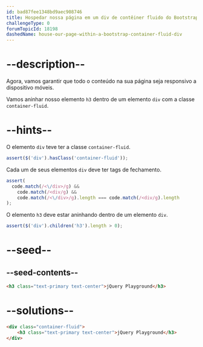 ```yaml
---
id: bad87fee1348bd9aec908746
title: Hospedar nossa página em um div de contêiner fluido do Bootstrap
challengeType: 0
forumTopicId: 18198
dashedName: house-our-page-within-a-bootstrap-container-fluid-div
---
```


# --description--

Agora, vamos garantir que todo o conteúdo na sua página seja responsivo a dispositivo móveis.

Vamos aninhar nosso elemento `h3` dentro de um elemento `div` com a classe `container-fluid`.

# --hints--

O elemento `div` teve ter a classe `container-fluid`.

```js
assert($('div').hasClass('container-fluid'));
```

Cada um de seus elementos `div` deve ter tags de fechamento.

```js
assert(
  code.match(/<\/div>/g) &&
    code.match(/<div/g) &&
    code.match(/<\/div>/g).length === code.match(/<div/g).length
);
```

O elemento `h3` deve estar aninhando dentro de um elemento `div`.

```js
assert($('div').children('h3').length > 0);
```

# --seed--

## --seed-contents--

```html
<h3 class="text-primary text-center">jQuery Playground</h3>
```

# --solutions--

```html
<div class="container-fluid">
    <h3 class="text-primary text-center">jQuery Playground</h3>
</div>
```
